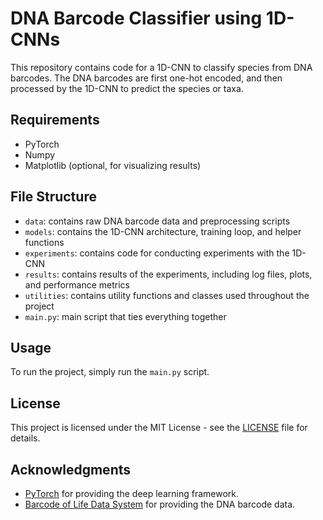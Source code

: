 # DNA Barcode Classifier using 1D-CNNs

This repository contains code for a 1D-CNN to classify species from DNA barcodes. The DNA barcodes are first one-hot encoded, and then processed by the 1D-CNN to predict the species or taxa.

## Requirements

- PyTorch
- Numpy
- Matplotlib (optional, for visualizing results)

## File Structure

- `data`: contains raw DNA barcode data and preprocessing scripts
- `models`: contains the 1D-CNN architecture, training loop, and helper functions
- `experiments`: contains code for conducting experiments with the 1D-CNN
- `results`: contains results of the experiments, including log files, plots, and performance metrics
- `utilities`: contains utility functions and classes used throughout the project
- `main.py`: main script that ties everything together

## Usage

To run the project, simply run the `main.py` script.

## License

This project is licensed under the MIT License - see the [LICENSE](LICENSE.txt) file for details.

## Acknowledgments

- [PyTorch](https://pytorch.org) for providing the deep learning framework.
- [Barcode of Life Data System](https://v4.boldsystems.org/) for providing the DNA barcode data.
